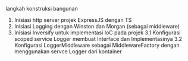 langkah konstruksi bangunan

1. Inisiasi http server projek ExpressJS dengan TS
2. Inisiasi Logging dengan Winston dan Morgan (sebagai middleware)
3. Inisiasi Inversify untuk implementasi IoC pada projek
3.1 Konfigurasi scoped service Logger membuat Interface dan Implementasinya
3.2 Konfigurasi LoggerMiddleware sebagai MiddlewareFactory dengan menggunakan servce Logger dari kontainer
